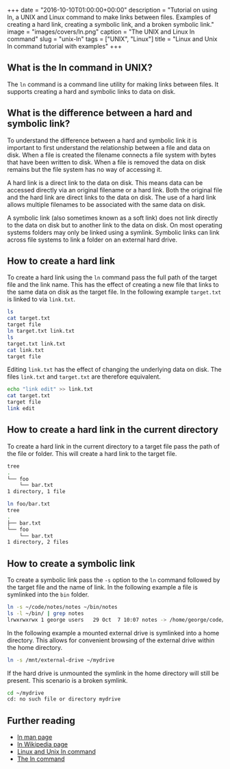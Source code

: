 +++
date = "2016-10-10T01:00:00+00:00"
description = "Tutorial on using ln, a UNIX and Linux command to make links between files. Examples of creating a hard link, creating a symbolic link, and a broken symbolic link."
image = "images/covers/ln.png"
caption = "The UNIX and Linux ln command"
slug = "unix-ln"
tags = ["UNIX", "Linux"]
title = "Linux and Unix ln command tutorial with examples"
+++

## What is the ln command in UNIX?

The `ln` command is a command line utility for making links between files. It
supports creating a hard and symbolic links to data on disk.

## What is the difference between a hard and symbolic link?

To understand the difference between a hard and symbolic link it is important to
first understand the relationship between a file and data on disk. When a file
is created the filename connects a file system with bytes that have been written
to disk. When a file is removed the data on disk remains but the file system has
no way of accessing it.

A hard link is a direct link to the data on disk. This means data can be
accessed directly via an original filename or a hard link. Both the original
file and the hard link are direct links to the data on disk. The use of a hard
link allows multiple filenames to be associated with the same data on disk.

A symbolic link (also sometimes known as a soft link) does not link directly to
the data on disk but to another link to the data on disk. On most operating
systems folders may only be linked using a symlink. Symbolic links can link
across file systems to link a folder on an external hard drive.

## How to create a hard link

To create a hard link using the `ln` command pass the full path of the target
file and the link name. This has the effect of creating a new file that links to
the same data on disk as the target file. In the following example `target.txt`
is linked to via `link.txt`.

```sh
ls
cat target.txt
target file
ln target.txt link.txt
ls
target.txt link.txt
cat link.txt
target file
```

Editing `link.txt` has the effect of changing the underlying data on disk. The
files `link.txt` and `target.txt` are therefore equivalent.

```sh
echo "link edit" >> link.txt
cat target.txt
target file
link edit
```

## How to create a hard link in the current directory

To create a hard link in the current directory to a target file pass the path of
the file or folder. This will create a hard link to the target file.

```sh
tree
.
└── foo
    └── bar.txt
1 directory, 1 file
```

```sh
ln foo/bar.txt
tree
.
├── bar.txt
└── foo
    └── bar.txt
1 directory, 2 files
```

## How to create a symbolic link

To create a symbolic link pass the `-s` option to the `ln` command followed by
the target file and the name of link. In the following example a file is
symlinked into the `bin` folder.

```sh
ln -s ~/code/notes/notes ~/bin/notes
ls -l ~/bin/ | grep notes
lrwxrwxrwx 1 george users   29 Oct  7 10:07 notes -> /home/george/code/notes/notes
```

In the following example a mounted external drive is symlinked into a home
directory. This allows for convenient browsing of the external drive within the
home directory.

```sh
ln -s /mnt/external-drive ~/mydrive
```

If the hard drive is unmounted the symlink in the home directory will still be
present. This scenario is a broken symlink.

```sh
cd ~/mydrive
cd: no such file or directory mydrive
```

## Further reading

- [ln man page][1]
- [ln Wikipedia page][3]
- [Linux and Unix ln command][4]
- [The ln command][5]

[1]: http://linux.die.net/man/1/ln
[2]: /images/articles/ln.png "Linux and Unix ln command"
[3]: https://en.wikipedia.org/wiki/Ln_(Unix)
[4]: http://www.computerhope.com/unix/uln.htm
[5]: http://linfo.org/ln.html

